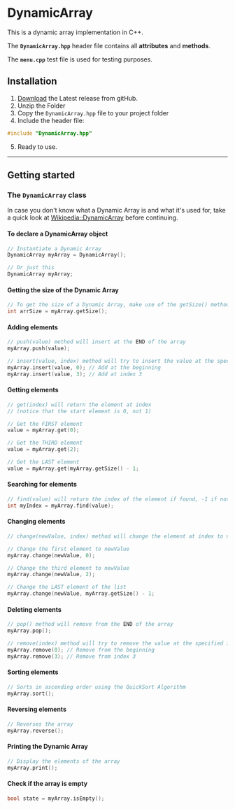 # DynamicArray

This is a dynamic array implementation in C++.

The **`DynamicArray.hpp`** header file contains all **attributes** and **methods**.

The **`menu.cpp`** test file is used for testing purposes.

## Installation

1. [Download](https://github.com/elmahdigaga/dynamic-array/archive/refs/heads/main.zip) the Latest release from gitHub.
2. Unzip the Folder
3. Copy the `DynamicArray.hpp` file to your project folder
4. Include the header file:
```C++
#include "DynamicArray.hpp"
```
5. Ready to use.

-------------------------

## Getting started

### The `DynamicArray` class

In case you don't know what a Dynamic Array is and what it's used for, take a quick look at [Wikipedia::DynamicArray](https://en.wikipedia.org/wiki/Dynamic_array) before continuing.

#### To declare a DynamicArray object
```c++
// Instantiate a Dynamic Array
DynamicArray myArray = DynamicArray();

// Or just this
DynamicArray myArray;
```

#### Getting the size of the Dynamic Array
```c++
// To get the size of a Dynamic Array, make use of the getSize() method
int arrSize = myArray.getSize();
```

#### Adding elements
```c++
// push(value) method will insert at the END of the array
myArray.push(value);

// insert(value, index) method will try to insert the value at the specified index
myArray.insert(value, 0); // Add at the beginning
myArray.insert(value, 3); // Add at index 3
```

#### Getting elements
```c++
// get(index) will return the element at index
// (notice that the start element is 0, not 1)

// Get the FIRST element
value = myArray.get(0);

// Get the THIRD element
value = myArray.get(2);

// Get the LAST element
value = myArray.get(myArray.getSize() - 1;
```

#### Searching for elements
```c++
// find(value) will return the index of the element if found, -1 if not.
int myIndex = myArray.find(value);
```

#### Changing elements
```c++
// change(newValue, index) method will change the element at index to newValue

// Change the first element to newValue
myArray.change(newValue, 0);

// Change the third element to newValue
myArray.change(newValue, 2);

// Change the LAST element of the list
myArray.change(newValue, myArray.getSize() - 1;
```

#### Deleting elements
```c++
// pop() method will remove from the END of the array
myArray.pop();

// remove(index) method will try to remove the value at the specified index
myArray.remove(0); // Remove from the beginning
myArray.remove(3); // Remove from index 3
```

#### Sorting elements
```c++
// Sorts in ascending order using the QuickSort Algorithm
myArray.sort();
```

#### Reversing elements
```c++
// Reverses the array
myArray.reverse();
```

#### Printing the Dynamic Array
```c++
// Display the elements of the array
myArray.print();
```

#### Check if the array is empty
```c++
bool state = myArray.isEmpty();
```
